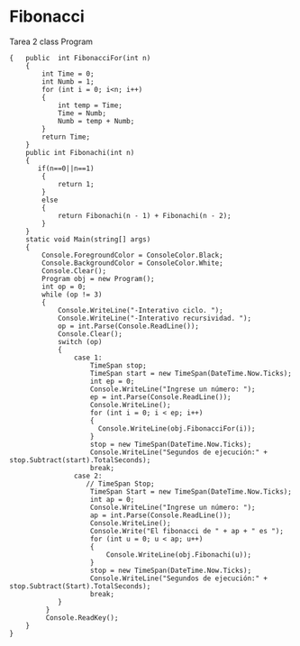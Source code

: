 # Fibonacci
Tarea 2
class Program

    {   public  int FibonacciFor(int n)
        {
			int Time = 0;
            int Numb = 1;
			for (int i = 0; i<n; i++)
			{
				int temp = Time;
                Time = Numb;
				Numb = temp + Numb;
			}
			return Time;
		}
        public int Fibonachi(int n)
        {
           if(n==0||n==1)
            {
                return 1;
            }
            else
            {
                return Fibonachi(n - 1) + Fibonachi(n - 2);
            }
        }
        static void Main(string[] args)
        {
            Console.ForegroundColor = ConsoleColor.Black;
            Console.BackgroundColor = ConsoleColor.White;
            Console.Clear();
            Program obj = new Program();
            int op = 0;    
            while (op != 3)
            {
                Console.WriteLine("-Interativo ciclo. ");
                Console.WriteLine("-Interativo recursividad. ");
                op = int.Parse(Console.ReadLine());
                Console.Clear();
                switch (op)
                {
                    case 1:
                        TimeSpan stop;
                        TimeSpan start = new TimeSpan(DateTime.Now.Ticks);
                        int ep = 0;
                        Console.WriteLine("Ingrese un número: ");
                        ep = int.Parse(Console.ReadLine());
                        Console.WriteLine();
                        for (int i = 0; i < ep; i++)
                        {
                          Console.WriteLine(obj.FibonacciFor(i));
                        }
                        stop = new TimeSpan(DateTime.Now.Ticks);
                        Console.WriteLine("Segundos de ejecución:" + stop.Subtract(start).TotalSeconds);
                        break;
                    case 2:
                       // TimeSpan Stop;
                        TimeSpan Start = new TimeSpan(DateTime.Now.Ticks);
                        int ap = 0;
                        Console.WriteLine("Ingrese un número: ");
                        ap = int.Parse(Console.ReadLine());
                        Console.WriteLine();
                        Console.Write("El fibonacci de " + ap + " es ");
                        for (int u = 0; u < ap; u++)
                        {
                            Console.WriteLine(obj.Fibonachi(u));
                        }
                        stop = new TimeSpan(DateTime.Now.Ticks);
                        Console.WriteLine("Segundos de ejecución:" + stop.Subtract(Start).TotalSeconds);
                        break;
                }
             }
             Console.ReadKey();
        }
    }
